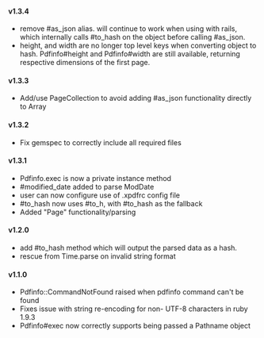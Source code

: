 #### v1.3.4
* remove #as_json alias. will continue to work when using with rails, which internally calls #to_hash on the object before calling #as_json.
* height, and width are no longer top level keys when converting object to hash.  Pdfinfo#height and Pdfinfo#width are still available, returning respective dimensions of the first page.
#### v1.3.3
* Add/use PageCollection to avoid adding #as_json functionality directly to Array  
#### v1.3.2
* Fix gemspec to correctly include all required files
#### v1.3.1
* Pdfinfo.exec is now a private instance method
* \#modified_date added to parse ModDate
* user can now configure use of .xpdfrc config file
* \#to_hash now uses #to_h, with #to_hash as the fallback
* Added "Page" functionality/parsing
 
#### v1.2.0
* add #to_hash method which will output the parsed data as a hash.
* rescue from Time.parse on invalid string format

#### v1.1.0
* Pdfinfo::CommandNotFound raised when pdfinfo command can't be found
* Fixes issue with string re-encoding for non- UTF-8 characters in ruby 1.9.3
* Pdfinfo#exec now correctly supports being passed a Pathname object
